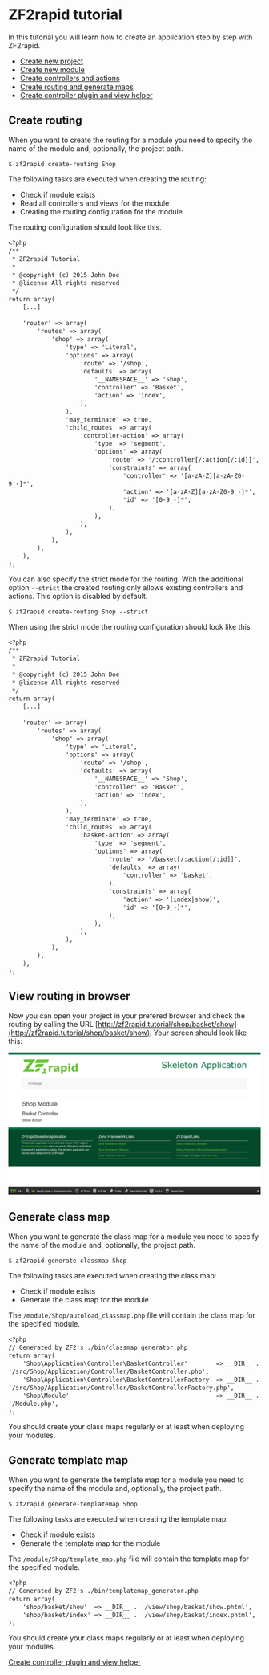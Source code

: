 # ZF2rapid tutorial

In this tutorial you will learn how to create an application step by step with
ZF2rapid.

 * [Create new project](tutorial-create-project.md)
 * [Create new module](tutorial-create-module.md)
 * [Create controllers and actions](tutorial-create-controllers-actions.md)
 * [Create routing and generate maps](tutorial-create-routing-maps.md)
 * [Create controller plugin and view helper](tutorial-create-controller-plugin-view-helper.md)

## Create routing

When you want to create the routing for a module you need to specify the 
name of the module and, optionally, the project path. 
 
    $ zf2rapid create-routing Shop

The following tasks are executed when creating the routing:

 * Check if module exists
 * Read all controllers and views for the module
 * Creating the routing configuration for the module

The routing configuration should look like this.

    <?php
    /**
     * ZF2rapid Tutorial
     *
     * @copyright (c) 2015 John Doe
     * @license All rights reserved
     */
    return array(
        [...]
        
        'router' => array(
            'routes' => array(
                'shop' => array(
                    'type' => 'Literal',
                    'options' => array(
                        'route' => '/shop',
                        'defaults' => array(
                            '__NAMESPACE__' => 'Shop',
                            'controller' => 'Basket',
                            'action' => 'index',
                        ),
                    ),
                    'may_terminate' => true,
                    'child_routes' => array(
                        'controller-action' => array(
                            'type' => 'segment',
                            'options' => array(
                                'route' => '/:controller[/:action[/:id]]',
                                'constraints' => array(
                                    'controller' => '[a-zA-Z][a-zA-Z0-9_-]*',
                                    'action' => '[a-zA-Z][a-zA-Z0-9_-]*',
                                    'id' => '[0-9_-]*',
                                ),
                            ),
                        ),
                    ),
                ),
            ),
        ),
    );
 
You can also specify the strict mode for the routing. With the additional option 
`--strict` the created routing only allows existing controllers and actions. This 
option is disabled by default.

    $ zf2rapid create-routing Shop --strict

When using the strict mode the routing configuration should look like this.

    <?php
    /**
     * ZF2rapid Tutorial
     *
     * @copyright (c) 2015 John Doe
     * @license All rights reserved
     */
    return array(
        [...]
                
        'router' => array(
            'routes' => array(
                'shop' => array(
                    'type' => 'Literal',
                    'options' => array(
                        'route' => '/shop',
                        'defaults' => array(
                            '__NAMESPACE__' => 'Shop',
                            'controller' => 'Basket',
                            'action' => 'index',
                        ),
                    ),
                    'may_terminate' => true,
                    'child_routes' => array(
                        'basket-action' => array(
                            'type' => 'segment',
                            'options' => array(
                                'route' => '/basket[/:action[/:id]]',
                                'defaults' => array(
                                    'controller' => 'basket',
                                ),
                                'constraints' => array(
                                    'action' => '(index|show)',
                                    'id' => '[0-9_-]*',
                                ),
                            ),
                        ),
                    ),
                ),
            ),
        ),
    );

## View routing in browser

Now you can open your project in your prefered browser and check the routing by 
calling the URL [http://zf2rapid.tutorial/shop/basket/show](http://zf2rapid.tutorial/shop/basket/show). 
Your screen should look like this:

![Screen shot new routing](screen_new_routing.jpg)

## Generate class map

When you want to generate the class map for a module you need to specify the 
name of the module and, optionally, the project path. 
 
    $ zf2rapid generate-classmap Shop

The following tasks are executed when creating the class map:

 * Check if module exists
 * Generate the class map for the module
 
The `/module/Shop/autoload_classmap.php` file will contain the class map for
the specified module.

    <?php
    // Generated by ZF2's ./bin/classmap_generator.php
    return array(
        'Shop\Application\Controller\BasketController'        => __DIR__ . '/src/Shop/Application/Controller/BasketController.php',
        'Shop\Application\Controller\BasketControllerFactory' => __DIR__ . '/src/Shop/Application/Controller/BasketControllerFactory.php',
        'Shop\Module'                                         => __DIR__ . '/Module.php',
    );

You should create your class maps regularly or at least when deploying your modules.

## Generate template map
 
When you want to generate the template map for a module you need to specify the 
name of the module and, optionally, the project path. 

    $ zf2rapid generate-templatemap Shop

The following tasks are executed when creating the template map:

* Check if module exists
* Generate the template map for the module

The `/module/Shop/template_map.php` file will contain the template map for
the specified module.

    <?php
    // Generated by ZF2's ./bin/templatemap_generator.php
    return array(
        'shop/basket/show'  => __DIR__ . '/view/shop/basket/show.phtml',
        'shop/basket/index' => __DIR__ . '/view/shop/basket/index.phtml',
    );

You should create your class maps regularly or at least when deploying your modules.

[Create controller plugin and view helper](tutorial-create-controller-plugin-view-helper.md)
